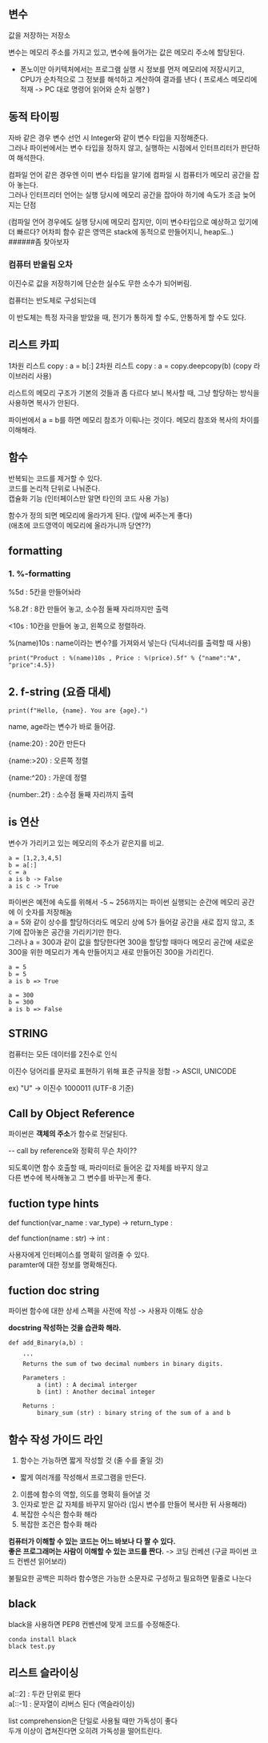 ## 변수
값을 저장하는 저장소

변수는 메모리 주소를 가지고 있고, 변수에 들어가는 값은 메모리 주소에 할당된다.

- 폰노이만 아키텍처에서는 프로그램 실행 시 정보를 먼저 메모리에 저장시키고, CPU가 순차적으로 그 정보를 해석하고 계산하여 결과를 낸다 
( 프로세스 메모리에 적재 -> PC 대로 명령어 읽어와 순차 실행? )



## 동적 타이핑
자바 같은 경우 변수 선언 시 Integer와 같이 변수 타입을 지정해준다.<br/>
그러나 파이썬에서는 변수 타입을 정하지 않고, 실행하는 시점에서 인터프리터가 판단하여 해석한다.

컴파일 언어 같은 경우엔 이미 변수 타입을 알기에 컴파일 시 컴퓨터가 메모리 공간을 잡아 놓는다.<br/>
그러나 인터프리터 언어는 실행 당시에 메모리 공간을 잡아야 하기에 속도가 조금 늦어지는 단점

(컴파일 언어 경우에도 실행 당시에 메모리 잡지만, 이미 변수타입으로 예상하고 있기에 더 빠르다? 어차피 함수 같은 영역은 stack에 동적으로 만들어지니, heap도..)
######좀 찾아보자


### 컴퓨터 반올림 오차

이진수로 값을 저장하기에 단순한 실수도 무한 소수가 되어버림.



컴퓨터는 반도체로 구성되는데 

이 반도체는 특정 자극을 받았을 때, 전기가 통하게 할 수도, 안통하게 할 수도 있다.

## 리스트 카피
1차원 리스트 copy : a = b[:]
2차원 리스트 copy : a = copy.deepcopy(b) (copy 라이브러리 사용)

리스트의 메모리 구조가 기본의 것들과 좀 다르다 보니 복사할 때, 그냥 할당하는 방식을 사용하면 복사가 안된다.

파이썬에서 a = b를 하면 메모리 참조가 이뤄나는 것이다. 메모리 참조와 복사의 차이를 이해해라.


## 함수
반복되는 코드를 제거할 수 있다.<br/>
코드를 논리적 단위로 나눠준다.<br/>
캡슐화 기능 (인터페이스만 알면 타인의 코드 사용 가능)

함수가 정의 되면 메모리에 올라가게 된다. (앞에 써주는게 좋다)<br/>
(애초에 코드영역이 메모리에 올라가니까 당연??)


## formatting

### 1. %-formatting

%5d : 5칸을 만들어놔라

%8.2f : 8칸 만들어 놓고, 소수점 둘째 자리까지만 출력

<10s : 10칸을 만들어 놓고, 왼쪽으로 정렬하라.

%(name)10s : name이라는 변수?를 가져와서 넣는다 (딕셔너리를 출력할 때 사용)

```
print("Product : %(name)10s , Price : %(price).5f" % {"name":"A", "price":4.5})
```

## 2. f-string (요즘 대세)

```
print(f"Hello, {name}. You are {age}.")
```
name, age라는 변수가 바로 들어감.

{name:20} : 20칸 만든다

{name:>20} : 오른쪽 정렬

{name:^20} : 가운데 정렬

{number:.2f} : 소수점 둘째 자리까지 출력


## is 연산
변수가 가리키고 있는 메모리의 주소가 같은지를 비교.

```
a = [1,2,3,4,5]
b = a[:]
c = a 
a is b -> False
a is c -> True
```

파이썬은 예전에 속도를 위해서 -5 ~ 256까지는 파이썬 실행되는 순간에 메모리 공간에 이 숫자를 저장해놈<br/>
a = 5와 같이 상수를 할당하더라도 메모리 상에 5가 들어갈 공간을 새로 잡지 않고, 초기에 잡아놓은 공간을 가리키기만 한다.<br/>
그러나 a = 300과 같이 값을 할당한다면 300을 할당할 때마다 메모리 공간에 새로운 300을 위한 메모리가 계속 만들어지고 새로 만들어진 300을 가리킨다.

```
a = 5 
b = 5
a is b => True

a = 300
b = 300
a is b => False
```

## STRING
컴퓨터는 모든 데이터를 2진수로 인식

이진수 덩어리를 문자로 표현하기 위해 표준 규칙을 정함 -> ASCII, UNICODE

ex) "U" -> 이진수 1000011 (UTF-8 기준)


## Call by Object Reference

파이썬은 **객체의 주소**가 함수로 전달된다.

-- call by reference와 정확히 무슨 차이??


되도록이면 함수 호출할 때, 파라미터로 들어온 값 자체를 바꾸지 않고 <br/>
다른 변수에 복사해놓고 그 변수를 바꾸는게 좋다.



## fuction type hints
def function(var_name : var_type) -> return_type :

def function(name : str) -> int :

사용자에게 인터페이스를 명확히 알려줄 수 있다.<br/>
paramter에 대한 정보를 명확해진다.



## fuction doc string
파이썬 함수에 대한 상세 스펙을 사전에 작성 -> 사용자 이해도 상승

**docstring 작성하는 것을 습관화 해라.**

```
def add_Binary(a,b) : 

	'''
	Returns the sum of two decimal numbers in binary digits.
	
	Parameters : 
		a (int) : A decimal interger
		b (int) : Another decimal integer
	
	Returns :
		binary_sum (str) : binary string of the sum of a and b
```
 


## 함수 작성 가이드 라인

1. 함수는 가능하면 짧게 작성할 것 (줄 수를 줄일 것)
  - 짧게 여러개를 작성해서 프로그램을 만든다.
2. 이름에 함수의 역할, 의도를 명확히 들어낼 것
3. 인자로 받은 값 자체를 바꾸지 말아라 (임시 변수를 만들어 복사한 뒤 사용해라)
4. 복잡한 수식은 함수화 해라
5. 복잡한 조건은 함수화 해라


**컴퓨터가 이해할 수 있는 코드는 어느 바보나 다 짤 수 있다.**<br/>
**좋은 프로그래머는 사람이 이해할 수 있는 코드를 짠다.** 
-> 코딩 컨베션 (구글 파이썬 코드 컨벤션 읽어보라)


불필요한 공백은 피하라
함수명은 가능한 소문자로 구성하고 필요하면 밑줄로 나눈다


## black
black을 사용하면 PEP8 컨벤션에 맞게 코드를 수정해준다.<br/>

```
conda install black
black test.py 
```

## 리스트 슬라이싱
a[::2] : 두칸 단위로 뛴다<br/>
a[::-1] : 문자열이 리버스 된다 (역슬라이싱)

list comprehension은 단일로 사용될 때만 가독성이 좋다<br/>
두개 이상이 겹쳐진다면 오히려 가독성을 떨어트린다.


